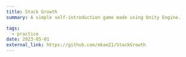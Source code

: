 ```yaml
---
title: Stack Growth
summary: A simple self-introduction game made using Unity Engine.

tags:
  - practice
date: 2023-05-01
external_link: https://github.com/mkae21/StackGrowth
---
```


